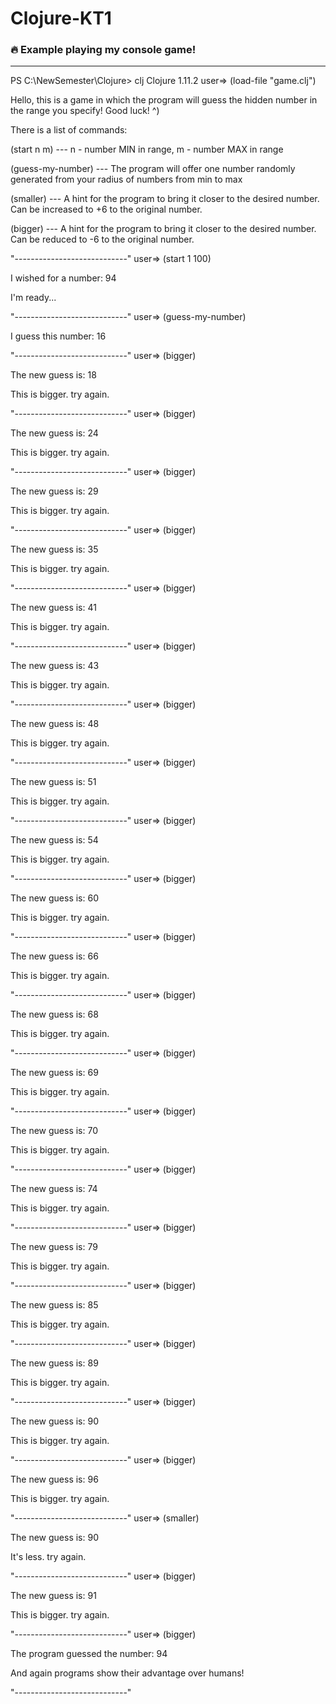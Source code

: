 # Clojure-KT1
### :fire: Example playing my console game!

---

PS C:\NewSemester\Clojure> clj
Clojure 1.11.2
user=> (load-file "game.clj") 

Hello, this is a game in which the program will guess the hidden number in the range you specify! Good luck! ^)



There is a list of commands: 

(start n m) --- n - number MIN in range, m - number MAX in range


(guess-my-number) --- The program will offer one number randomly generated from your radius of numbers from min to max       


(smaller) --- A hint for the program to bring it closer to the desired number. Can be increased to +6 to the original number.


(bigger) --- A hint for the program to bring it closer to the desired number. Can be reduced to -6 to the original number.   

"----------------------------"
user=> (start 1 100) 

I wished for a number:  94    

I'm ready...

"----------------------------"
user=> (guess-my-number) 

I guess this number:  16 

"----------------------------"
user=> (bigger)          

The new guess is: 18

This is bigger. try again.

"----------------------------"
user=> (bigger)

The new guess is: 24

This is bigger. try again.

"----------------------------"
user=> (bigger)

The new guess is: 29

This is bigger. try again.

"----------------------------"
user=> (bigger)

The new guess is: 35

This is bigger. try again.

"----------------------------"
user=> (bigger)

The new guess is: 41

This is bigger. try again.

"----------------------------"
user=> (bigger)

The new guess is: 43

This is bigger. try again.

"----------------------------"
user=> (bigger)

The new guess is: 48

This is bigger. try again.

"----------------------------"
user=> (bigger)

The new guess is: 51

This is bigger. try again.

"----------------------------"
user=> (bigger)

The new guess is: 54

This is bigger. try again.

"----------------------------"
user=> (bigger)

The new guess is: 60

This is bigger. try again.

"----------------------------"
user=> (bigger)

The new guess is: 66

This is bigger. try again.

"----------------------------"
user=> (bigger)

The new guess is: 68

This is bigger. try again.

"----------------------------"
user=> (bigger)

The new guess is: 69

This is bigger. try again.

"----------------------------"
user=> (bigger)

The new guess is: 70

This is bigger. try again.

"----------------------------"
user=> (bigger)

The new guess is: 74

This is bigger. try again.

"----------------------------"
user=> (bigger)

The new guess is: 79

This is bigger. try again.

"----------------------------"
user=> (bigger)

The new guess is: 85

This is bigger. try again.

"----------------------------"
user=> (bigger)

The new guess is: 89

This is bigger. try again.

"----------------------------"
user=> (bigger)

The new guess is: 90

This is bigger. try again.

"----------------------------"
user=> (bigger)

The new guess is: 96

This is bigger. try again.

"----------------------------"
user=> (smaller)

The new guess is: 90

It's less. try again.

"----------------------------"
user=> (bigger)

The new guess is: 91

This is bigger. try again.

"----------------------------"
user=> (bigger)

The program guessed the number:  94

And again programs show their advantage over humans!

"----------------------------"
